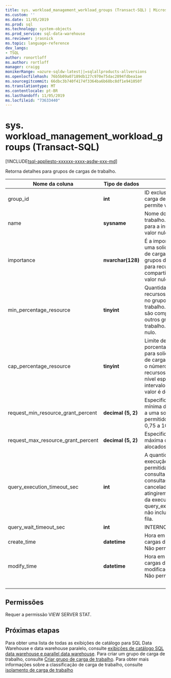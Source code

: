 ```yaml
---
title: sys. workload_management_workload_groups (Transact-SQL) | Microsoft Docs
ms.custom: ''
ms.date: 11/05/2019
ms.prod: sql
ms.technology: system-objects
ms.prod_service: sql-data-warehouse
ms.reviewer: jrasnick
ms.topic: language-reference
dev_langs:
- TSQL
author: ronortloff
ms.author: rortloff
manager: craigg
monikerRange: =azure-sqldw-latest||=sqlallproducts-allversions
ms.openlocfilehash: 76b5b09a07189db127c970e75dac2894fdbea1ae
ms.sourcegitcommit: 66dbc3b740f4174f3364ba6b68bc8df1e941050f
ms.translationtype: MT
ms.contentlocale: pt-BR
ms.lasthandoff: 11/05/2019
ms.locfileid: "73633440"
---
```

# <a name="sysworkload_management_workload_groups-transact-sql"></a>sys. workload_management_workload_groups (Transact-SQL)

[!INCLUDE[tsql-appliesto-xxxxxx-xxxx-asdw-xxx-md](../../includes/tsql-appliesto-xxxxxx-xxxx-asdw-xxx-md.md)]

 Retorna detalhes para grupos de cargas de trabalho.  
  
|Nome da coluna|Tipo de dados|Descrição|Intervalo|  
|-----------------|---------------|-----------------|-----------|
|group_id|**int**|ID exclusivo do grupo de carga de trabalho. Não permite valor nulo.||
|name|**sysname**|Nome do grupo de carga de trabalho. Deve ser exclusivo para a instância.  Não permite valor nulo.||
|importance|**nvarchar(128)**|É a importância relativa de uma solicitação neste grupo de carga de trabalho e entre grupos de carga de trabalho para recursos compartilhados. Não permite valor nulo.|baixa, below_normal, normal (padrão), above_normal, alta||
|min_percentage_resource|**tinyint**|Quantidade garantida de recursos para solicitações no grupo de cargas de trabalho. Os recursos não são compartilhados com outros grupos de carga de trabalho. Não permite valor nulo.||
|cap_percentage_resource|**tinyint**|Limite de alocação de porcentagem de recursos para solicitações no grupo de cargas de trabalho. Limita o número máximo de recursos alocados para o nível especificado. O intervalo permitido para o valor é de 1 a 100.||
|request_min_resource_grant_percent|**decimal (5, 2)**|Especifica a quantidade mínima de recursos alocados a uma solicitação. O intervalo permitido para value é de 0,75 a 100.||
|request_max_resource_grant_percent |**decimal (5, 2)**|Especifica a quantidade máxima de recursos alocados a uma solicitação.||
|query_execution_timeout_sec|**int**|A quantidade de tempo de execução, em segundos, permitida antes que a consulta seja cancelada.  As consultas não podem ser canceladas depois que atingirem a fase de retorno da execução.  query_execution_timeout_sec não inclui o tempo gasto na fila.|
|query_wait_timeout_sec|**int**|INTERNO||
|create_time|**datetime**|Hora em que o grupo de cargas de trabalho foi criado. Não permite valor nulo.||
modify_time|**datetime**|Hora em que o grupo de cargas de trabalho foi modificado pela última vez. Não permite valor nulo.||
|&nbsp;||||
  
## <a name="permissions"></a>Permissões

Requer a permissão VIEW SERVER STAT.

## <a name="next-steps"></a>Próximas etapas

 Para obter uma lista de todas as exibições de catálogo para SQL Data Warehouse e data warehouse paralelo, consulte [exibições de catálogo SQL data warehouse e parallel data warehouse](../../relational-databases/system-catalog-views/sql-data-warehouse-and-parallel-data-warehouse-catalog-views.md). Para criar um grupo de carga de trabalho, consulte [Criar grupo de carga de trabalho](../../t-sql/statements/create-workload-group-transact-sql.md). Para obter mais informações sobre a classificação de carga de trabalho, consulte [isolamento de carga de trabalho](/azure/sql-data-warehouse/sql-data-warehouse-workload-isolation)
